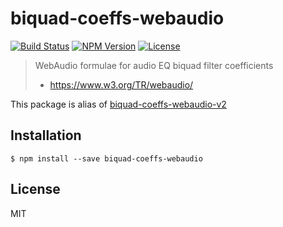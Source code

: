 # biquad-coeffs-webaudio
[![Build Status](https://img.shields.io/travis/mohayonao/biquad-coeffs.svg?style=flat-square)](https://travis-ci.org/mohayonao/biquad-coeffs)
[![NPM Version](https://img.shields.io/npm/v/biquad-coeffs-webaudio.svg?style=flat-square)](https://www.npmjs.org/package/biquad-coeffs-webaudio)
[![License](https://img.shields.io/badge/license-MIT-brightgreen.svg?style=flat-square)](http://mohayonao.mit-license.org/)

> WebAudio formulae for audio EQ biquad filter coefficients
> - https://www.w3.org/TR/webaudio/

This package is alias of [biquad-coeffs-webaudio-v2](../biquad-coeffs-webaudio-v2)

## Installation

```
$ npm install --save biquad-coeffs-webaudio
```

## License

MIT

